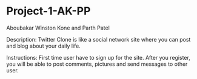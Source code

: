 # Project-1-AK-PP

Aboubakar Winston Kone and Parth Patel 

Description: Twitter Clone is like a social network site where you can post and blog about your daily life. 

Instructions: First time user have to sign up for the site. After you register, you will be able to post comments, pictures and send messages to other user.


